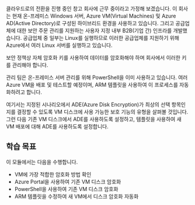 클라우드로의 전환을 진행 중인 창고 회사에 근무 중이라고 가정해 보겠습니다. 이 회사는 현재 온-프레미스 Windows 서버, Azure VM(Virtual Machines) 및 Azure AD(Active Directory)로 구성된 하이브리드 환경을 사용하고 있습니다. 그리고 공급업체에 대한 보안 주문 관리를 지원하는 사용자 지정 내부 B2B(기업 간) 인프라를 개발했습니다. 공급업체 중 일부는 Linux를 실행하므로 이러한 공급업체를 지원하기 위해 Azure에서 여러 Linux 서버를 실행하고 있습니다.

보안 정책상 자체 암호화 키를 사용하여 데이터를 암호화해야 하며 회사에서 이러한 키를 관리해야 합니다.

관리 팀은 온-프레미스 서버 관리를 위해 PowerShell을 이미 사용하고 있습니다. 여러 Azure VM을 배포 및 테스트할 예정이며, ARM 템플릿을 사용하여 이 프로세스를 자동화하려고 합니다.

여기서는 지정된 시나리오에서 ADE(Azure Disk Encryption)가 최상의 선택 항목인지를 결정할 수 있도록 VM 디스크에 사용 가능한 보호 기능의 유형을 살펴볼 것입니다. 그런 다음 기존 VM 디스크에서 ADE를 사용하도록 설정하고, 템플릿을 사용하여 새 VM 배포에 대해 ADE를 사용하도록 설정합니다.


## <a name="learning-objectives"></a>학습 목표

이 모듈에서는 다음을 수행합니다.

- VM에 가장 적합한 암호화 방법 확인
- Azure Portal을 사용하여 기존 VM 디스크 암호화
- PowerShell을 사용하여 기존 VM 디스크 암호화
- ARM 템플릿을 수정하여 새 VM에서 디스크 암호화 자동화
